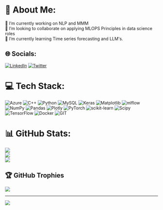 # 💫 About Me:
🔭 I’m currently working on NLP and MMM<br>👯 I’m looking to collaborate on applying MLOPS Principles in data science roles<br>🌱 I’m currently learning Time series forecasting and LLM's.<br>


## 🌐 Socials:
[![LinkedIn](https://img.shields.io/badge/LinkedIn-%230077B5.svg?logo=linkedin&logoColor=white)](https://linkedin.com/in/https://www.linkedin.com/in/shyamsundar007/) [![Twitter](https://img.shields.io/badge/Twitter-%231DA1F2.svg?logo=Twitter&logoColor=white)](https://twitter.com/https://twitter.com/SHYAMSU34943897) 

# 💻 Tech Stack:
![Azure](https://img.shields.io/badge/azure-%230072C6.svg?style=plastic&logo=microsoftazure&logoColor=white) ![C++](https://img.shields.io/badge/c++-%2300599C.svg?style=plastic&logo=c%2B%2B&logoColor=white) ![Python](https://img.shields.io/badge/python-3670A0?style=plastic&logo=python&logoColor=ffdd54) ![MySQL](https://img.shields.io/badge/mysql-%2300000f.svg?style=plastic&logo=mysql&logoColor=white) ![Keras](https://img.shields.io/badge/Keras-%23D00000.svg?style=plastic&logo=Keras&logoColor=white) ![Matplotlib](https://img.shields.io/badge/Matplotlib-%23ffffff.svg?style=plastic&logo=Matplotlib&logoColor=black) ![mlflow](https://img.shields.io/badge/mlflow-%23d9ead3.svg?style=plastic&logo=numpy&logoColor=blue) ![NumPy](https://img.shields.io/badge/numpy-%23013243.svg?style=plastic&logo=numpy&logoColor=white) ![Pandas](https://img.shields.io/badge/pandas-%23150458.svg?style=plastic&logo=pandas&logoColor=white) ![Plotly](https://img.shields.io/badge/Plotly-%233F4F75.svg?style=plastic&logo=plotly&logoColor=white) ![PyTorch](https://img.shields.io/badge/PyTorch-%23EE4C2C.svg?style=plastic&logo=PyTorch&logoColor=white) ![scikit-learn](https://img.shields.io/badge/scikit--learn-%23F7931E.svg?style=plastic&logo=scikit-learn&logoColor=white) ![Scipy](https://img.shields.io/badge/SciPy-%230C55A5.svg?style=plastic&logo=scipy&logoColor=%white) ![TensorFlow](https://img.shields.io/badge/TensorFlow-%23FF6F00.svg?style=plastic&logo=TensorFlow&logoColor=white) ![Docker](https://img.shields.io/badge/docker-%230db7ed.svg?style=plastic&logo=docker&logoColor=white) ![GIT](https://img.shields.io/badge/Git-fc6d26?style=plastic&logo=git&logoColor=white)
# 📊 GitHub Stats:
![](https://github-readme-stats.vercel.app/api?username=Shyam-Sundar-7&theme=dark&hide_border=false&include_all_commits=true&count_private=false)<br/>
![](https://github-readme-streak-stats.herokuapp.com/?user=Shyam-Sundar-7&theme=dark&hide_border=false)<br/>
![](https://github-readme-stats.vercel.app/api/top-langs/?username=Shyam-Sundar-7&theme=dark&hide_border=false&include_all_commits=true&count_private=false&layout=compact)

## 🏆 GitHub Trophies
![](https://github-profile-trophy.vercel.app/?username=Shyam-Sundar-7&theme=onedark&no-frame=false&no-bg=false&margin-w=4)

---
[![](https://visitcount.itsvg.in/api?id=Shyam-Sundar-7&icon=0&color=0)](https://visitcount.itsvg.in)

<!-- Proudly created with GPRM ( https://gprm.itsvg.in ) -->
